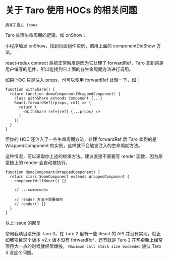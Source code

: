 # 关于 Taro 使用 HOCs 的相关问题

``摘写于官方 issue``

Taro 处理生命周期的逻辑，如 onShow：

小程序触发 onShow，找到页面组件实例，调用上面的 componentDidShow 方法。

react-redux connect 后能正常触发是因为它处理了 forwardRef，Taro 拿到的是用户编写的组件，所以能找到它上面的各生命周期方法进行调用。

如果 HOC 只是注入 props，也可以使用 forwardRef 处理一下，如：
```
function withShare() {
  return function demoComponent(WrappedComponent) {
    class WithShare extends Component {...}
    React.forwardRef((props, ref) => {
      return (
        <WithShare ref={ref} {...props} />
      )
    })
  }
}
```
但你的 HOC 还注入了一些生命周期方法，处理 forwardRef 后 Taro 拿到的是 WrappedComponent 的实例，这样就不会触发注入的生命周期方法。

这种情况，可以采取你上述的继承方法。建议直接不需要写 render 函数，因为原型链上的 render 会自动被执行。
```
function demoComponent(WrappedComponent) {
  return class SomeComponent extends WrappedComponent {
    componentWillMount() {}

    // ...somecodes

    // render 方法不需要编写
    // render() {}
  }
}
```

以上 issue 的回复

奈何我项目没升级 Taro 3，在 Taro 2 里有一些 React 的 API 并没有实现，就正如我项目这个版本 v2.x 版本没有 forwardRef，还有就是 Taro 2 在热更新上经常项目大一点的时候就经常爆栈，
``Maximum call stack size exceeded``
貌似 Taro 3 没这个问题。

